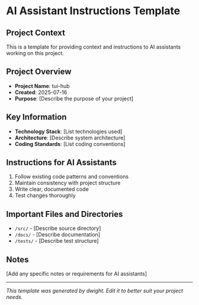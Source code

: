 # AI Assistant Instructions Template

## Project Context
This is a template for providing context and instructions to AI assistants working on this project.

## Project Overview
- **Project Name**: tui-hub
- **Created**: 2025-07-16
- **Purpose**: [Describe the purpose of your project]

## Key Information
- **Technology Stack**: [List technologies used]
- **Architecture**: [Describe system architecture]
- **Coding Standards**: [List coding conventions]

## Instructions for AI Assistants
1. Follow existing code patterns and conventions
2. Maintain consistency with project structure
3. Write clear, documented code
4. Test changes thoroughly

## Important Files and Directories
- `/src/` - [Describe source directory]
- `/docs/` - [Describe documentation]
- `/tests/` - [Describe test structure]

## Notes
[Add any specific notes or requirements for AI assistants]

---
*This template was generated by dwight. Edit it to better suit your project needs.*
